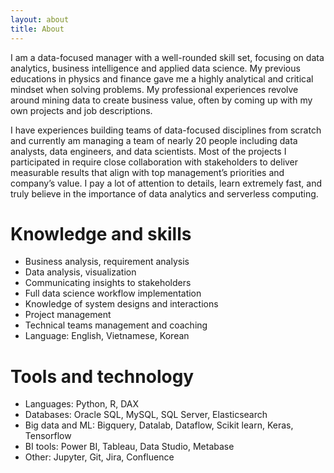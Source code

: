 ```yaml
---
layout: about
title: About
---
```

I am a data-focused manager with a well-rounded skill set, focusing on data analytics, business intelligence and applied data science. My previous educations in physics and finance gave me a highly analytical and critical mindset when solving problems. My professional experiences revolve around mining data to create business value, often by coming up with my own projects and job descriptions.

I have experiences building teams of data-focused disciplines from scratch and currently am managing a team of nearly 20 people including data analysts, data engineers, and data scientists. Most of the projects I participated in require close collaboration with stakeholders to deliver measurable results that align with top management’s priorities and company’s value. I pay a lot of attention to details, learn extremely fast, and truly believe in the importance of data analytics and serverless computing. 

# Knowledge and skills
* Business analysis, requirement analysis
* Data analysis, visualization
* Communicating insights to stakeholders
* Full data science workflow implementation
* Knowledge of system designs and interactions
* Project management
* Technical teams management and coaching
* Language: English, Vietnamese, Korean

# Tools and technology
* Languages: Python, R, DAX
* Databases: Oracle SQL, MySQL, SQL Server, Elasticsearch
* Big data and ML: Bigquery, Datalab, Dataflow, Scikit learn, Keras, Tensorflow
* BI tools: Power BI, Tableau, Data Studio, Metabase
* Other: Jupyter, Git, Jira, Confluence
